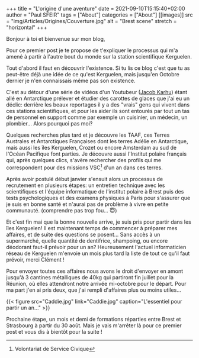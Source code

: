 +++
title = "L'origine d'une aventure"
date = 2021-09-10T15:15:40+02:00
author = "Paul SFEIR"
tags = ["About"]
categories = ["About"]
[[images]]
  src = "img/Articles/Origines/Couverture.jpg"
  alt = "Brest scene"
  stretch = "horizontal"
+++

Bonjour à toi et bienvenue sur mon blog,

Pour ce premier post je te propose de t'expliquer le processus qui m'a amené à partir à l'autre bout du monde sur la station scientifique Kerguelen.

Tout d'abord il faut en découvrir l'existence. Si tu lis ce blog c'est que tu as peut-être déjà une idée de ce qu'est Kerguelen, mais jusqu'en Octobre dernier je n'en connaissais même pas son existence.

C'est au détour d'une série de vidéos d'un Youtubeur (<a href="https://www.youtube.com/channel/UC8qYxNL3A19Hi410JNBb2sQ">Jacob Karhu</a>) étant allé en Antarctique prélever et étudier des carottes de glaces que j'ai eu un déclic: derrière les beaux reportages il y a des "vrais" gens qui vivent dans ces stations scientifiques, et pour les aider ils sont entourés par tout un tas de personnel en support comme par exemple un cuisinier, un médecin, un plombier... Alors pourquoi pas moi?

Quelques recherches plus tard et je découvre les TAAF, ces Terres Australes et Antarctiques Françaises dont les terres Adélie en Antarctique, mais aussi les îles Kerguelen, Crozet ou encore Amsterdam au sud de l'Océan Pacifique font parties. Je découvre aussi l'Institut polaire français qui, après quelques clics, s'avère rechercher des profils qui me correspondent pour des missions VSC[^1] d'un an dans ces terres.

Après avoir postulé début janvier s'ensuit alors un processus de recrutement en plusieurs étapes: un entretien technique avec les scientifiques et l'équipe informatique de l'institut polaire à Brest puis des tests psychologiques et des examens physiques à Paris pour s'assurer que je suis en bonne santé et n'aurai pas de problème à vivre en petite communauté. (comprendre pas trop fou... :innocent:)

Et c'est fin mai que la bonne nouvelle arrive, je suis pris pour partir dans les îles Kerguelen!
Il est maintenant temps de commencer à préparer mes affaires, et de suite des questions se posent... Sans accès à un supermarché, quelle quantité de dentifrice, shampoing, ou encore déodorant faut-il prévoir pour un an?
Heureusement l'actuel informaticien réseau de Kerguelen m'envoie un mois plus tard la liste de tout ce qu'il faut prévoir, merci Clément !

Pour envoyer toutes ces affaires nous avons le droit d'envoyer en amont jusqu'à 3 cantines métalliques de 40kg qui partiront fin juillet pour la Réunion, où elles attendront notre arrivée mi-octobre pour le départ. Pour ma part j'en ai pris deux, que j'ai rempli d'affaires plus ou moins utiles...


{{< figure src="Caddie.jpg" link="Caddie.jpg" caption="L'essentiel pour partir un an..." >}}


Prochaine étape, un mois et demi de formations réparties entre Brest et Strasbourg à partir du 30 août. Mais je vais m'arrêter là pour ce premier post et vous dis à bientôt pour la suite !

[^1]:Volontariat de Service Civique
